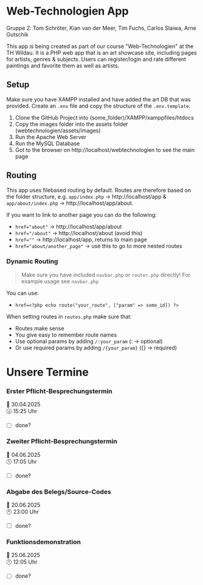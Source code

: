 # Web-Technologien App
Gruppe 2: Tom Schröter, Kian van der Meer, Tim Fuchs, Carlos Slaiwa, Arne Gutschik

This app is being created as part of our course "Web-Technologien" at the TH Wildau.
It is a PHP web app that is an art showcase site, including pages for artists, genres & subjects. Users can register/login and rate different paintings and favorite them as well as artists.

## Setup
Make sure you have XAMPP installed and have added the art DB that was provided.
Create an `.env` file and copy the structure of the `.env.template`.

1. Clone the GitHub Project into (some_folder)/XAMPP/xamppfiles/htdocs
2. Copy the images folder into the assets folder (webtechnologien/assets/images)
3. Run the Apache Web Server
4. Run the MySQL Database
5. Got to the browser on http://localhost/webtechnologien to see the main page

## Routing
This app uses filebased routing by default. Routes are therefore based on the folder structure, e.g. `app/index.php` -> http://localhost/app & `app/about/index.php` -> http://localhost/app/about.

If you want to link to another page you can do the following:
- `href="about"` -> http://localhost/app/about
- `href="/about"` -> http://localhost/about (avoid this)
- `href=""` -> http://localhost/app, returns to main page
- `href="about/another_page"` -> use this to go to more nested routes

### Dynamic Routing
> Make sure you have included `navbar.php` or `router.php` directly!
> For example usage see `navbar.php`

You can use:
- `href=<?php echo route("your_route", ["param" => some_id]) ?>`

When setting routes in `routes.php` make sure that:
- Routes make sense
- You give easy to remember route names
- Use optional params by adding `/:your_param` (: -> optional)
- Or use required params by adding `/{your_param}` ({} -> required)

# Unsere Termine
### Erster Pflicht-Besprechungstermin
📅 30.04.2025 </br>
🕞 15:25 Uhr
- [ ] done?

### Zweiter Pflicht-Besprechungstermin
📅 04.06.2025 </br>
🕔 17:05 Uhr
- [ ] done?

### Abgabe des Belegs/Source-Codes
📅 20.06.2025 </br>
🕚 23:00 Uhr
- [ ] done?

### Funktionsdemonstration
📅 25.06.2025 </br>
🕛 12:05 Uhr
- [ ] done?
